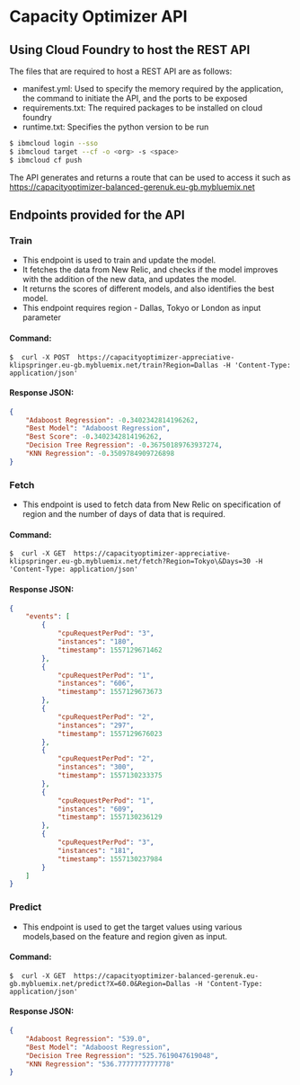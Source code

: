 # Capacity Optimizer API
## Using Cloud Foundry to host the REST API

The files that are required to host a REST API are as follows:

- manifest.yml: Used to specify the memory required by the application, the command to initiate the API, and the ports to be exposed 
- requirements.txt: The required packages to be installed on cloud foundry
- runtime.txt: Specifies the python version to be run

```bash
$ ibmcloud login --sso
$ ibmcloud target --cf -o <org> -s <space>
$ ibmcloud cf push
```
The API generates and returns a route that can be used to access it such as  https://capacityoptimizer-balanced-gerenuk.eu-gb.mybluemix.net

## Endpoints provided for the API 

### Train 
- This endpoint is used to train and update the model. 
- It fetches the data from New Relic, and checks if the model improves with the addition of the new data, and updates the model.
- It returns the scores of different models, and also identifies the best model.
- This endpoint requires region - Dallas, Tokyo or London as input parameter
#### Command:
```
$  curl -X POST  https://capacityoptimizer-appreciative-klipspringer.eu-gb.mybluemix.net/train?Region=Dallas -H 'Content-Type: application/json' 
```
#### Response JSON:
```json
{
    "Adaboost Regression": -0.3402342814196262,
    "Best Model": "Adaboost Regression",
    "Best Score": -0.3402342814196262,
    "Decision Tree Regression": -0.36750189763937274,
    "KNN Regression": -0.3509784909726898
}
```

### Fetch 
- This endpoint is used to fetch data from New Relic on specification of region and the number of days of data that is required.
#### Command:
```
$  curl -X GET  https://capacityoptimizer-appreciative-klipspringer.eu-gb.mybluemix.net/fetch?Region=Tokyo\&Days=30 -H 'Content-Type: application/json' 
```
#### Response JSON:
```json
{
    "events": [
        {
            "cpuRequestPerPod": "3",
            "instances": "180",
            "timestamp": 1557129671462
        },
        {
            "cpuRequestPerPod": "1",
            "instances": "606",
            "timestamp": 1557129673673
        },
        {
            "cpuRequestPerPod": "2",
            "instances": "297",
            "timestamp": 1557129676023
        },
        {
            "cpuRequestPerPod": "2",
            "instances": "300",
            "timestamp": 1557130233375
        },
        {
            "cpuRequestPerPod": "1",
            "instances": "609",
            "timestamp": 1557130236129
        },
        {
            "cpuRequestPerPod": "3",
            "instances": "181",
            "timestamp": 1557130237984
        }
    ]
}
```

### Predict 
- This endpoint is used to get the target values using various models,based on the feature and region given as input. 
#### Command:
```
$  curl -X GET  https://capacityoptimizer-balanced-gerenuk.eu-gb.mybluemix.net/predict?X=60.0&Region=Dallas -H 'Content-Type: application/json' 
```
#### Response JSON:
```json
{
    "Adaboost Regression": "539.0",
    "Best Model": "Adaboost Regression",
    "Decision Tree Regression": "525.7619047619048",
    "KNN Regression": "536.7777777777778"
}
```




